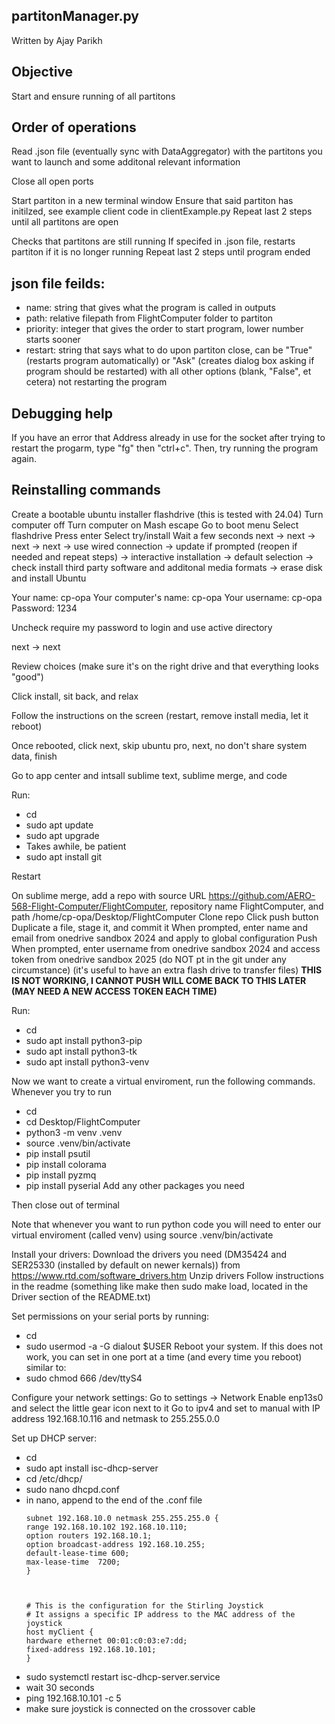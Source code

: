 ## partitonManager.py
Written by Ajay Parikh

## Objective
Start and ensure running of all partitons

## Order of operations
Read .json file (eventually sync with DataAggregator) with the partitons you want to launch and some additonal relevant information

Close all open ports

Start partiton in a new terminal window
Ensure that said partiton has initilzed, see example client code in clientExample.py
Repeat last 2 steps until all partitons are open 

Checks that partitons are still running
If specifed in .json file, restarts partiton if it is no longer running
Repeat last 2 steps until program ended

## json file feilds:
* name: string that gives what the program is called in outputs
* path: relative filepath from FlightComputer folder to partiton
* priority: integer that gives the order to start program, lower number starts sooner
* restart: string that says what to do upon partiton close, can be "True" (restarts program automatically) or "Ask" (creates dialog box asking if program should be restarted) with all other options (blank, "False", et cetera) not restarting the program


## Debugging help

If you have an error that Address already in use for the socket after trying to restart the progarm, type "fg" then "ctrl+c". Then, try running the program again.

## Reinstalling commands

Create a bootable ubuntu installer flashdrive (this is tested with 24.04)
Turn computer off
Turn computer on
Mash escape
Go to boot menu
Select flashdrive
Press enter
Select try/install
Wait a few seconds
next -> next -> next -> next -> use wired connection -> update if prompted (reopen if needed and repeat steps) -> interactive installation -> default selection -> check install third party software and additonal media formats -> erase disk and install Ubuntu

Your name: cp-opa
Your computer's name: cp-opa
Your username: cp-opa
Password: 1234

Uncheck require my password to login and use active directory

next -> next

Review choices (make sure it's on the right drive and that everything looks "good")

Click install, sit back, and relax

Follow the instructions on the screen (restart, remove install media, let it reboot)

Once rebooted, click next, skip ubuntu pro, next, no don't share system data, finish

Go to app center and intsall sublime text, sublime merge, and code

Run:
* cd
* sudo apt update
* sudo apt upgrade
 * Takes awhile, be patient
* sudo apt install git

Restart

On sublime merge, add a repo with source URL https://github.com/AERO-568-Flight-Computer/FlightComputer, repository name FlightComputer, and path /home/cp-opa/Desktop/FlightComputer
Clone repo
Click push button
Duplicate a file, stage it, and commit it
When prompted, enter name and email from onedrive sandbox 2024 and apply to global configuration
Push
When prompted, enter username from onedrive sandbox 2024 and access token from onedrive sandbox 2025 (do NOT pt in the git under any circumstance) (it's useful to have an extra flash drive to transfer files)
__THIS IS NOT WORKING, I CANNOT PUSH WILL COME BACK TO THIS LATER (MAY NEED A NEW ACCESS TOKEN EACH TIME)__

Run:
* cd 
* sudo apt install python3-pip
* sudo apt install python3-tk
* sudo apt install python3-venv

Now we want to create a virtual enviroment, run the following commands. Whenever you try to run 
* cd
* cd Desktop/FlightComputer
* python3 -m venv .venv
* source .venv/bin/activate
* pip install psutil
* pip install colorama
* pip install pyzmq
* pip install pyserial
Add any other packages you need

Then close out of terminal

Note that whenever you want to run python code you will need to enter our virtual enviroment (called venv) using source .venv/bin/activate

Install your drivers:
Download the drivers you need (DM35424 and SER25330 (installed by default on newer kernals)) from https://www.rtd.com/software_drivers.htm
Unzip drivers
Follow instructions in the readme (something like make then sudo make load, located in the Driver section of the README.txt)

Set permissions on your serial ports by running:
* cd
* sudo usermod -a -G dialout $USER
Reboot your system. If this does not work, you can set in one port at a time (and every time you reboot) similar to:
* sudo chmod 666 /dev/ttyS4

Configure your network settings:
Go to settings -> Network
Enable enp13s0 and select the little gear icon next to it
Go to ipv4 and set to manual with IP address 192.168.10.116 and netmask to 255.255.0.0

Set up DHCP server:
* cd
* sudo apt install isc-dhcp-server
* cd /etc/dhcp/
* sudo nano dhcpd.conf
 * in nano, append to the end of the .conf file
    ```
    subnet 192.168.10.0 netmask 255.255.255.0 {
    range 192.168.10.102 192.168.10.110;
    option routers 192.168.10.1;
    option broadcast-address 192.168.10.255;
    default-lease-time 600;
    max-lease-time  7200;
    }



    # This is the configuration for the Stirling Joystick
    # It assigns a specific IP address to the MAC address of the joystick
    host myClient {
    hardware ethernet 00:01:c0:03:e7:dd;
    fixed-address 192.168.10.101;
    }
    ```
* sudo systemctl restart isc-dhcp-server.service
 * wait 30 seconds
* ping 192.168.10.101 -c 5
 * make sure joystick is connected on the crossover cable